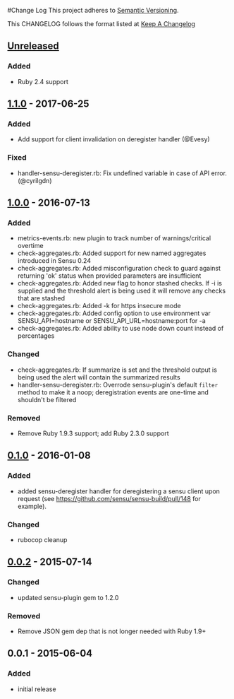 #Change Log
This project adheres to [Semantic Versioning](http://semver.org/).

This CHANGELOG follows the format listed at [Keep A Changelog](http://keepachangelog.com/)

## [Unreleased]
### Added
- Ruby 2.4 support

## [1.1.0] - 2017-06-25
### Added
- Add support for client invalidation on deregister handler (@Evesy)

### Fixed
- handler-sensu-deregister.rb: Fix undefined variable in case of API error. (@cyrilgdn)

## [1.0.0] - 2016-07-13
### Added
- metrics-events.rb: new plugin to track number of warnings/critical overtime
- check-aggregates.rb: Added support for new named aggregates introduced in Sensu 0.24
- check-aggregates.rb: Added misconfiguration check to guard against returning 'ok' status when provided parameters are insufficient
- check-aggregates.rb: Added new flag to honor stashed checks. If -i is supplied and the threshold alert is being used it will remove any checks that are stashed
- check-aggregates.rb: Added -k for https insecure mode
- check-aggregates.rb: Added config option to use environment var SENSU_API=hostname or SENSU_API_URL=hostname:port for -a
- check-aggregates.rb: Added ability to use node down count instead of percentages

### Changed
- check-aggregates.rb: If summarize is set and the threshold output is being used the alert will contain the summarized results
- handler-sensu-deregister.rb: Overrode sensu-plugin's default `filter` method to make it a noop; deregistration events are one-time and shouldn't be filtered

### Removed
- Remove Ruby 1.9.3 support; add Ruby 2.3.0 support

## [0.1.0] - 2016-01-08
### Added
- added sensu-deregister handler for deregistering a sensu client upon request (see https://github.com/sensu/sensu-build/pull/148 for example).

### Changed
- rubocop cleanup

## [0.0.2] - 2015-07-14
### Changed
- updated sensu-plugin gem to 1.2.0

### Removed
- Remove JSON gem dep that is not longer needed with Ruby 1.9+

## 0.0.1 - 2015-06-04
### Added
- initial release

[Unreleased]: https://github.com/sensu-plugins/sensu-plugins-sensu/compare/1.1.0...HEAD
[1.1.0]: https://github.com/sensu-plugins/sensu-plugins-sensu/compare/1.0.0...1.1.0
[1.0.0]: https://github.com/sensu-plugins/sensu-plugins-sensu/compare/0.1.0...1.0.0
[0.1.0]: https://github.com/sensu-plugins/sensu-plugins-sensu/compare/0.0.2...0.1.0
[0.0.2]: https://github.com/sensu-plugins/sensu-plugins-sensu/compare/0.0.1...0.0.2
